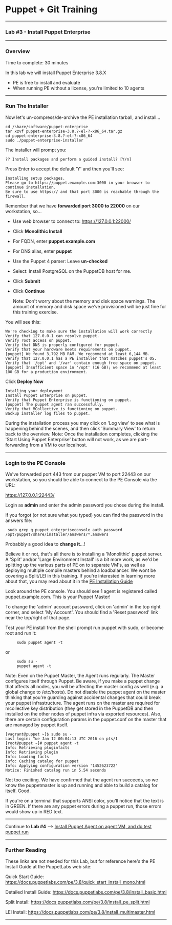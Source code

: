 
# Puppet + Git Training #

---

### Lab #3 - Install Puppet Enterprise ###

---

### Overview ###

Time to complete:  30 minutes

In this lab we will install Puppet Enterprise 3.8.X

* PE is free to install and evaluate
* When running PE without a license, you're limited to 10 agents

---

### Run The Installer ###

Now let's un-compress/de-archive the PE installation tarball, and install...

```shell
cd /share/software/puppet-enterprise
tar xzvf puppet-enterprise-3.8.?-el-?-x86_64.tar.gz
cd puppet-enterprise-3.8.?-el-?-x86_64
sudo ./puppet-enterprise-installer
```

The installer will prompt you:

    ?? Install packages and perform a guided install? [Y/n]

Press Enter to accept the default 'Y' and then you'll see:

    Installing setup packages.
    Please go to https://puppet.example.com:3000 in your browser to continue installation.
    Be sure to use https:// and that port 3000 is reachable through the firewall.

Remember that we have **forwarded port 3000 to 22000** on our workstation, so...

* Use web browser to connect to:    <https://127.0.0.1:22000/>
* Click **Monolithic Install**
* For FQDN, enter **puppet.example.com**
* For DNS alias, enter **puppet**
* Use the Puppet 4 parser:  Leave **un-checked**
* Select: Install PostgreSQL on the PuppetDB host for me.
* Click **Submit**
* Click **Continue**

    Note:  Don't worry about the memory and disk space warnings.  The amount of memory and disk space we've provisioned will be just fine for this training exercise.

You will see this:

    We're checking to make sure the installation will work correctly
    Verify that 127.0.0.1 can resolve puppet.
    Verify root access on puppet.
    Verify that DNS is properly configured for puppet.
    Verify that your hardware meets requirements on puppet.
    [puppet] We found 3,792 MB RAM. We recommend at least 6,144 MB.
    Verify that 127.0.0.1 has a PE installer that matches puppet's OS.
    Verify that '/opt' and '/var' contain enough free space on puppet.
    [puppet] Insufficient space in '/opt' (16 GB); we recommend at least 100 GB for a production environment.

Click **Deploy Now**

    Intalling your deployment
    Install Puppet Enterprise on puppet.
    Verify that Puppet Enterprise is functioning on puppet.
    [puppet] The puppet agent ran successfully.
    Verify that MCollective is functioning on puppet.
    Backup installer log files to puppet.

During the installation process you may click on 'Log view' to see what is happening behind the scenes, and then click 'Summary View' to return back to the overview.
Note:  Once the installation completes, clicking the 'Start Using Puppet Enterprise' button will not work, as we are port-forwarding from a VM to our localhost.

---

### Login to the PE Console ###

We've forwarded port 443 from our puppet VM to port 22443 on our workstation, so you should be able to connect to the PE Console via the URL:

<https://127.0.0.1:22443/>

Login as **admin** and enter the admin password you chose during the install.

If you forgot (or not sure what you typed) you can find the password in the answers file:

     sudo grep q_puppet_enterpriseconsole_auth_password /opt/puppet/share/installer/answers/*.answers

Probabbly a good idea to **change it**...!

Believe it or not, that's all there is to installing a 'Monolithic' puppet
server.  A 'Split' and/or 'Large Environment Install' is a bit more work, as
we'd be splitting up the various parts of PE on to separate VM's, as well as
deploying multiple compile masters behind a loadbalancer.  We wont be covering
a Split/LEI in this training.  If you're interested in learning more about
that, you may read about it in the [PE Installation Guide](https://docs.puppetlabs.com/pe/3.8/install_pe_split.html)

Look around the PE console.  You should see 1 agent is registered called puppet.example.com.  This is your Puppet Master!

To change the 'admin' account password, click on 'admin' in the top right corner, and select 'My Account'.  You should
find a 'Reset password' link near the top/right of that page.

Test your PE install from the shell prompt run puppet with sudo, or become root and run it:

```
     sudo puppet agent -t
```

or

```
     sudo su -
     puppet agent -t
```

Note:  Even on the Puppet Master, the Agent runs regularly.  The Master configures itself through Puppet.  Be aware, if you make
a puppet change that affects all nodes, you will be affecting the master config as well (e.g. a global change to /etc/hosts).
Do not disable the puppet agent on the master thinking that you're guarding against accidental changes that could break your
puppet infrastructure.  The agent runs on the master are required for mcollective key distribution (they get stored in the PuppetDB
and then installed on the other nodes of puppet infra via exported resources).  Also, there are certain configuration params
in the puppet.conf on the master that are managed by puppet itself.

```shell
[vagrant@puppet ~]$ sudo su -
Last login: Tue Jan 12 00:04:13 UTC 2016 on pts/1
[root@puppet ~]# puppet agent -t
Info: Retrieving pluginfacts
Info: Retrieving plugin
Info: Loading facts
Info: Caching catalog for puppet
Info: Applying configuration version '1452623722'
Notice: Finished catalog run in 5.54 seconds
```

Not too exciting.  We have confirmed that the agent run succeeds, so we know the puppetmaster is up and running and able
to build a catalog for itself. Good.

If you're on a terminal that supports ANSI color, you'll notice that the text
is in GREEN.  If there are any puppet errors during a puppet run, those errors
would show up in RED text.

---

Continue to **Lab #4** --> [Install Puppet Agent on agent VM, and do test puppet run](04-Install-Puppet-Agent.md)

---

### Further Reading ###

These links are not needed for this Lab, but for reference here's the PE Install Guide at the PuppetLabs web site:

Quick Start Guide:  <https://docs.puppetlabs.com/pe/3.8/quick_start_install_mono.html>

Detailed Install Guide:  <https://docs.puppetlabs.com/pe/3.8/install_basic.html>

Split Install:   <https://docs.puppetlabs.com/pe/3.8/install_pe_split.html>

LEI Install:   <https://docs.puppetlabs.com/pe/3.8/install_multimaster.html>

---

